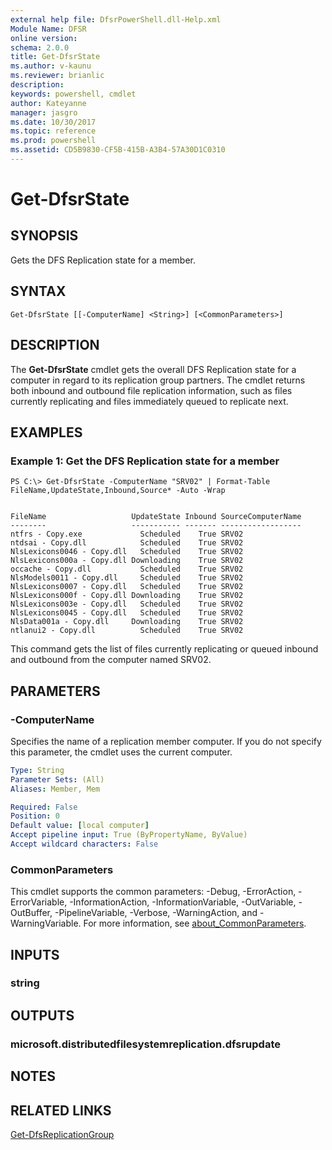 ```yaml
---
external help file: DfsrPowerShell.dll-Help.xml
Module Name: DFSR
online version: 
schema: 2.0.0
title: Get-DfsrState
ms.author: v-kaunu
ms.reviewer: brianlic
description: 
keywords: powershell, cmdlet
author: Kateyanne
manager: jasgro
ms.date: 10/30/2017
ms.topic: reference
ms.prod: powershell
ms.assetid: CD5B9830-CF5B-415B-A3B4-57A30D1C0310
---
```


# Get-DfsrState

## SYNOPSIS
Gets the DFS Replication state for a member.

## SYNTAX

```
Get-DfsrState [[-ComputerName] <String>] [<CommonParameters>]
```

## DESCRIPTION
The **Get-DfsrState** cmdlet gets the overall DFS Replication state for a computer in regard to its replication group partners.
The cmdlet returns both inbound and outbound file replication information, such as files currently replicating and files immediately queued to replicate next.

## EXAMPLES

### Example 1: Get the DFS Replication state for a member
```
PS C:\> Get-DfsrState -ComputerName "SRV02" | Format-Table FileName,UpdateState,Inbound,Source* -Auto -Wrap


FileName                   UpdateState Inbound SourceComputerName
--------                   ----------- ------- ------------------
ntfrs - Copy.exe             Scheduled    True SRV02
ntdsai - Copy.dll            Scheduled    True SRV02
NlsLexicons0046 - Copy.dll   Scheduled    True SRV02
NlsLexicons000a - Copy.dll Downloading    True SRV02
occache - Copy.dll           Scheduled    True SRV02
NlsModels0011 - Copy.dll     Scheduled    True SRV02
NlsLexicons0007 - Copy.dll   Scheduled    True SRV02
NlsLexicons000f - Copy.dll Downloading    True SRV02
NlsLexicons003e - Copy.dll   Scheduled    True SRV02
NlsLexicons0045 - Copy.dll   Scheduled    True SRV02
NlsData001a - Copy.dll     Downloading    True SRV02
ntlanui2 - Copy.dll          Scheduled    True SRV02
```

This command gets the list of files currently replicating or queued inbound and outbound from the computer named SRV02.

## PARAMETERS

### -ComputerName
Specifies the name of a replication member computer.
If you do not specify this parameter, the cmdlet uses the current computer.

```yaml
Type: String
Parameter Sets: (All)
Aliases: Member, Mem

Required: False
Position: 0
Default value: [local computer]
Accept pipeline input: True (ByPropertyName, ByValue)
Accept wildcard characters: False
```

### CommonParameters
This cmdlet supports the common parameters: -Debug, -ErrorAction, -ErrorVariable, -InformationAction, -InformationVariable, -OutVariable, -OutBuffer, -PipelineVariable, -Verbose, -WarningAction, and -WarningVariable. For more information, see [about_CommonParameters](https://go.microsoft.com/fwlink/?LinkID=113216).

## INPUTS

### string

## OUTPUTS

### microsoft.distributedfilesystemreplication.dfsrupdate

## NOTES

## RELATED LINKS

[Get-DfsReplicationGroup](./Get-DfsReplicationGroup.md)

